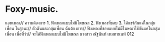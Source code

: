 # Foxy-music.
แอพเพลง//  ความต้องการ 1. ฟังเพลงแบบไม่มีโฆษณา 2. ฟังเพลงที่ชอบ 3. ได้แชร์กันแค่ในกลุ่มเพื่อน ในฐานะ// ตัวฉันและกลุ่มเพื่อน ฉันต้องการ// ฟังเพลงที่ชอบแบบไม่มีโฆษณาใช้กันแค่ในกลุ่มเพื่อน เพื่อที่ว่า// จะได้ฟังเพลงแบบไม่มีโฆษณา
นางสาว ณัฐนันท์ เหมทานนท์ 012
